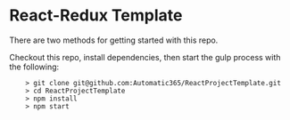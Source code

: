 # React-Redux Template

There are two methods for getting started with this repo.

Checkout this repo, install dependencies, then start the gulp process with the following:

```
	> git clone git@github.com:Automatic365/ReactProjectTemplate.git
	> cd ReactProjectTemplate
	> npm install
	> npm start
```

